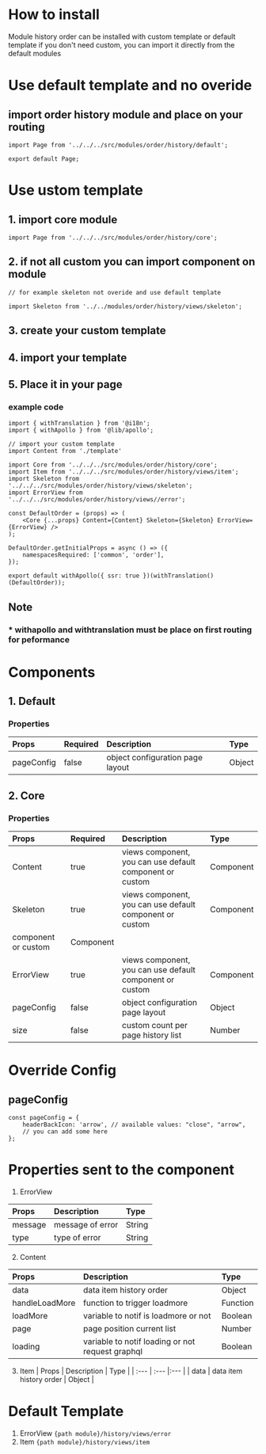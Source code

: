 # How to install

Module history order can be installed with custom template or default template
if you don't need custom, you can import it directly from the default modules

# Use default template and no overide
## import order history module and place on your routing


````
import Page from '../../../src/modules/order/history/default';

export default Page;
````


# Use ustom template
## 1. import core module

````
import Page from '../../../src/modules/order/history/core';
````

## 2. if not all custom you can import component on module

````
// for example skeleton not overide and use default template

import Skeleton from '../../modules/order/history/views/skeleton';
````
## 3. create your custom template
## 4. import your template
## 5. Place it in your page
### example code
````
import { withTranslation } from '@i18n';
import { withApollo } from '@lib/apollo';

// import your custom template
import Content from './template'

import Core from '../../../src/modules/order/history/core';
import Item from '../../../src/modules/order/history/views/item';
import Skeleton from '../../../src/modules/order/history/views/skeleton';
import ErrorView from '../../../src/modules/order/history/views//error';

const DefaultOrder = (props) => (
    <Core {...props} Content={Content} Skeleton={Skeleton} ErrorView={ErrorView} />
);

DefaultOrder.getInitialProps = async () => ({
    namespacesRequired: ['common', 'order'],
});

export default withApollo({ ssr: true })(withTranslation()(DefaultOrder));

````

## Note
### * withapollo and withtranslation must be place on first routing for peformance

# Components
## 1. Default
### Properties
| Props       | Required | Description | Type |
| :---        | :---     | :---        |:---  |
| pageConfig  |  false   | object configuration page layout      | Object|

## 2. Core
### Properties
| Props       | Required | Description | Type |
| :---        | :---     | :---        |:---  |
| Content      |  true    | views component, you can use default component or custom | Component |
| Skeleton      |  true    |  views component, you can use default component or custom | Component |
component or custom | Component |
| ErrorView      |  true    |  views component, you can use default component or custom | Component |
| pageConfig  |  false   | object configuration page layout      | Object|
| size  |  false   | custom count per page history list     | Number|

# Override Config
## pageConfig

````
const pageConfig = {
    headerBackIcon: 'arrow', // available values: "close", "arrow",
    // you can add some here
};
````

# Properties sent to the component
1. ErrorView

| Props       | Description | Type |
| :---        | :---        |:---  |
| message     |  message of error      | String|
| type        |  type of error      | String|

2. Content

| Props       | Description | Type |
| :---        | :---        |:---  |
| data     |  data item history order      | Object |
| handleLoadMore        |  function to trigger loadmore      | Function|
| loadMore        |  variable to notif is loadmore or not      | Boolean |
| page        |  page position current list   | Number|
| loading        |  variable to notif loading or not request graphql      | Boolean|

3. Item
| Props       | Description | Type |
| :---        | :---        |:---  |
| data        |  data item history order      | Object |

# Default Template
1. ErrorView `{path module}/history/views/error`
2. Item `{path module}/history/views/item`